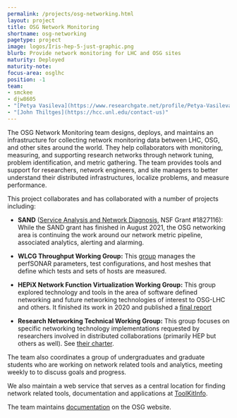 ```yaml
---
permalink: /projects/osg-networking.html
layout: project
title: OSG Network Monitoring
shortname: osg-networking
pagetype: project
image: logos/Iris-hep-5-just-graphic.png
blurb: Provide network monitoring for LHC and OSG sites
maturity: Deployed
maturity-note:
focus-area: osglhc
position: -1
team:
- smckee
- djw8605
- "[Petya Vasileva](https://www.researchgate.net/profile/Petya-Vasileva-2)"
- "[John Thiltges](https://hcc.unl.edu/contact-us)"
---
```


The OSG Network Monitoring team designs, deploys, and maintains an infrastructure for
collecting network monitoring data between LHC, OSG, and other sites around the world.
They help collaborators with monitoring, measuring, and supporting research networks
through network tuning, problem identification, and metric gathering.
The team provides tools and support for researchers, network engineers, and site managers
to better understand their distributed infrastructures, localize problems, and measure performance.

This project collaborates and has collaborated with a number of projects including:

*   **SAND** ([Service Analysis and Network Diagnosis](https://sand-ci.org/), NSF Grant #1827116):
    While the SAND grant has finished in August 2021, the OSG networking area is continuing the
    work around our network metric pipeline, associated analytics, alerting and alarming.

*   **WLCG Throughput Working Group:**
    This [group](https://twiki.cern.ch/twiki/bin/view/LCG/NetworkTransferMetrics) manages the perfSONAR parameters, test configurations, and host meshes
    that define which tests and sets of hosts are measured.

*   **HEPiX Network Function Virtualization Working Group:**
    This group explored technology and tools in the area of software defined networking and
    future networking technologies of interest to OSG-LHC and others.  It finished its work in 2020 and published a [final report](https://zenodo.org/record/3741402#.YmGFMdrMJD8)

*   **Research Networking Technical Working Group:**
    This group focuses on specific networking technology implementations
    requested by researchers involved in distributed collaborations (primarily HEP but others as well).
    See [their charter](https://zenodo.org/record/6470973#.YmGDK9rMJD8).

The team also coordinates a group of undergraduates and graduate students
who are working on network related tools and analytics, meeting weekly to
to discuss goals and progress.

We also maintain a web service that serves as a central location for finding network related tools, documentation and applications at
[ToolKitInfo](https://toolkitinfo.opensciencegrid.org/).

The team maintains [documentation](https://osg-htc.org/networking/) on the OSG website.
